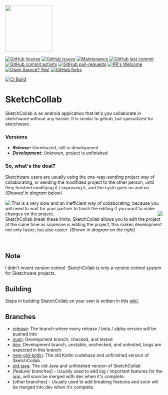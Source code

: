<img src="https://github.com/Iyxan23/sk-collab/blob/main/artworks/sk-collab-icon-v2.png" width="150" height="150"/>

[![GitHub license](https://img.shields.io/github/license/Iyxan23/sk-collab.svg)](https://github.com/Iyxan23/sk-collab/blob/master/LICENSE)
[![GitHub issues](https://img.shields.io/github/issues/Iyxan23/sk-collab.svg)](https://GitHub.com/Iyxan23/sk-collab/issues/)
[![Maintenance](https://img.shields.io/badge/Maintained%3F-yes-green.svg)](https://GitHub.com/Iyxan23/sk-collab/graphs/commit-activity)
[![GitHub last commit](https://img.shields.io/github/last-commit/Iyxan23/sk-collab.svg?style=flat)]()
[![GitHub commit activity](https://img.shields.io/github/commit-activity/w/Iyxan23/sk-collab?style=flat)]()
[![GitHub pull-requests](https://img.shields.io/github/issues-pr/Iyxan23/sk-collab.svg)](https://GitHub.com/Iyxan23/sk-collab/pull/)
[![PR's Welcome](https://img.shields.io/badge/PRs-welcome-brightgreen.svg?style=flat)](http://makeapullrequest.com)
[![Open Source? Yes!](https://badgen.net/badge/Open%20Source%20%3F/Yes%21/blue?icon=github)](https://github.com/Iyxan23/sk-collab)
[![GitHub forks](https://img.shields.io/github/forks/Iyxan23/sk-collab.svg?style=social&label=Fork&maxAge=2592000)](https://GitHub.com/Iyxan23/sk-collab/network/)

[![CI Build](https://github.com/Iyxan23/sk-collab/workflows/Java%20CI%20with%20Gradle/badge.svg)](.)

# SketchCollab
SketchCollab is an android application that let's you collaborate in sketchware without any hassle. It is similar to github, but specialized for sketchware.

### Versions
* ***Release:*** Unreleased, still in development
* ***Development:*** Unknown, project is unfinished

### So, what's the deal?
Sketchware users are usually using the one-way-sending project way of collaborating, or sending the modifided project to the other person, until they finished modifying it / improving it, and the cycle goes on and on. *(Showed in diagram below)*

<img src="https://github.com/Iyxan23/sk-collab/blob/main/artworks/diagram-inefficient.png"/>
This is a very slow and an inefficient way of collaborating, because you will need to wait for your partner to finish the editing if you want to make changes on the project.

<img align="right" src="https://github.com/Iyxan23/sk-collab/blob/main/artworks/diagram-sketchcollab.png"/>
<br/>
SketchCollab break these limits, SketchCollab allows you to edit the project at the same time as someone is editing the project, this makes development not only faster, but also easier. <i>(Shown in diagram on the right)</i>

<br/>
<br/>
<br/>

## Note
I didn't invent version control. SketchCollab is only a version control system for Sketchware projects.

## Building
Steps in building SketchCollab on your own is written in this [wiki](https://github.com/Iyxan23/sk-collab/wiki/Building-Sketch-Collab).

## Branches
 - [release](https://github.com/Iyxan23/sk-collab/tree/release): The branch where every release / beta / alpha version will be pushed into
 - [main](https://github.com/Iyxan23/sk-collab/tree/main): Development branch, checked, and tested
 - [dev](https://github.com/Iyxan23/sk-collab/tree/dev): Development branch, unstable, unchecked, and untested, bugs are expected in this branch
 - [new-old-kotlin](https://github.com/Iyxan23/sk-collab/tree/new-old-kotlin): The old Kotlin codebase and unfinished version of SketchCollab
 - [old-java](https://github.com/Iyxan23/sk-collab/tree/old-java): The old Java and unfinished version of SketchCollab
 - [feature/ branches] - Usually used to add big / important features for the app, will soon be merged with dev when it's complete.
 - [other branches] - Usually used to add breaking features and soon will be merged into dev when it's complete.
